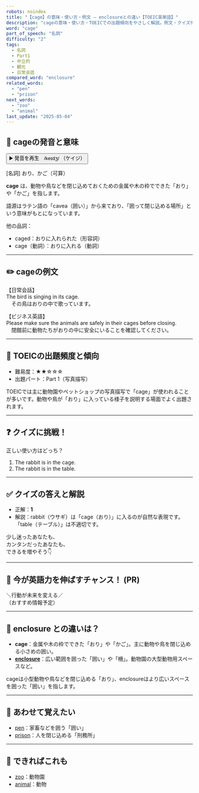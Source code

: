 ```yaml
---
robots: noindex
title: "【cage】の意味・使い方・例文 ― enclosureとの違い【TOEIC英単語】"
description: "cageの意味・使い方・TOEICでの出題傾向をやさしく解説。例文・クイズ付きでenclosureとの違いもわかりやすく学べます。"
word: "cage"
part_of_speech: "名詞"
difficulty: "2"
tags:
  - 名詞
  - Part1
  - 中立的
  - 観光
  - 日常会話
compared_word: "enclosure"
related_words:
  - "pen"
  - "prison"
next_words:
  - "zoo"
  - "animal"
last_update: "2025-05-04"
---
```


## 🔰 cageの発音と意味

<button class="play-audio" onclick="playTTS('cage')">
  <span class="play-audio-main">
    ▶️ 発音を再生　/keɪdʒ/
  </span>
  <span class="play-audio-sub">
    （ケイジ）
  </span>
</button>

[名詞] おり、かご（可算）

**cage** は、動物や鳥などを閉じ込めておくための金属や木の枠でできた「おり」や「かご」を指します。

語源はラテン語の「cavea（囲い）」から来ており、「囲って閉じ込める場所」という意味がもとになっています。

他の品詞：  
- caged：おりに入れられた（形容詞）
- cage（動詞）：おりに入れる（動詞）

---

## ✏️ cageの例文

【日常会話】  
The bird is singing in its cage.  
　その鳥はおりの中で歌っています。

【ビジネス英語】  
Please make sure the animals are safely in their cages before closing.  
　閉館前に動物たちがおりの中に安全にいることを確認してください。

---

## 🎯 TOEICの出題頻度と傾向

- 難易度：★★☆☆☆
- 出題パート：Part 1（写真描写）

TOEICでは主に動物園やペットショップの写真描写で「cage」が使われることが多いです。動物や鳥が「おり」に入っている様子を説明する場面でよく出題されます。

---

## ❓ クイズに挑戦！

正しい使い方はどっち？

1. The rabbit is in the cage.  
2. The rabbit is in the table.

---

## ✅ クイズの答えと解説

- 正解：**1**
- 解説：rabbit（ウサギ）は「cage（おり）」に入るのが自然な表現です。「table（テーブル）」は不適切です。

少し迷ったあなたも、  
カンタンだったあなたも、  
できるを増やそう👇️

---

## 🚀 今が英語力を伸ばすチャンス！ (PR)

<div class="info-center">
＼行動が未来を変える／<br>  
（おすすめ情報予定）
</div>

---

## 🤔  enclosure との違いは？

- **cage**：金属や木の枠でできた「おり」や「かご」。主に動物や鳥を閉じ込める小さめの囲い。
- **[enclosure](/word/enclosure/)**：広い範囲を囲った「囲い」や「柵」。動物園の大型動物用スペースなど。

cageは小型動物や鳥などを閉じ込める「おり」、enclosureはより広いスペースを囲った「囲い」を指します。

---

## 🧩 あわせて覚えたい

- [pen](/word/pen/)：家畜などを囲う「囲い」
- [prison](/word/prison/)：人を閉じ込める「刑務所」

---

## 📖 できればこれも

- [zoo](/word/zoo/)：動物園
- [animal](/word/animal/)：動物

<!-- cvid: aid24_bid14 -->
